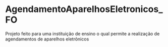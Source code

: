 # AgendamentoAparelhosEletronicos_FO
Projeto feito para uma instituição de ensino o qual permite a realização de agendamentos de aparelhos eletrônicos
